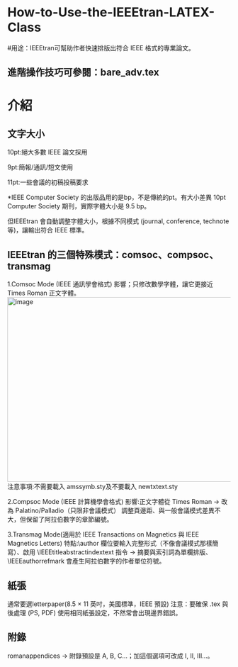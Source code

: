 # How-to-Use-the-IEEEtran-LATEX-Class
#用途：IEEEtran可幫助作者快速排版出符合 IEEE 格式的專業論文。

## 進階操作技巧可參閱：bare_adv.tex
# 介紹

## 文字大小
10pt:絕大多數 IEEE 論文採用

9pt:簡報/通訊/短文使用

11pt:一些會議的初稿投稿要求

*IEEE Computer Society 的出版品用的是bp，不是傳統的pt。有大小差異
10pt Computer Society 期刊，實際字體大小是 9.5 bp。

但IEEEtran 會自動調整字體大小，根據不同模式 (journal, conference, technote 等)，讓輸出符合 IEEE 標準。

## IEEEtran 的三個特殊模式：comsoc、compsoc、transmag
1.Comsoc Mode (IEEE 通訊學會格式)
影響；只修改數學字體，讓它更接近 Times Roman 正文字體。
<img width="824" height="417" alt="image" src="https://github.com/user-attachments/assets/397ebba3-05f6-4b28-b2d3-d616f4200eca" />
注意事項:不需要載入 amssymb.sty及不要載入 newtxtext.sty

2.Compsoc Mode (IEEE 計算機學會格式)
影響:正文字體從 Times Roman → 改為 Palatino/Palladio（只限非會議模式）
調整頁邊距、與一般會議模式差異不大，但保留了阿拉伯數字的章節編號。

3.Transmag Mode(適用於 IEEE Transactions on Magnetics 與 IEEE Magnetics Letters)
特點:\author 欄位要輸入完整形式（不像會議模式那樣簡寫）、啟用 \IEEEtitleabstractindextext 指令 → 摘要與索引詞為單欄排版、\IEEEauthorrefmark 會產生阿拉伯數字的作者單位符號。

## 紙張
通常要選letterpaper(8.5 × 11 英吋，美國標準，IEEE 預設)
注意：要確保 .tex 與後處理 (PS, PDF) 使用相同紙張設定，不然常會出現邊界錯誤。

## 附錄
romanappendices → 附錄預設是 A, B, C…；加這個選項可改成 I, II, III…。

# 
